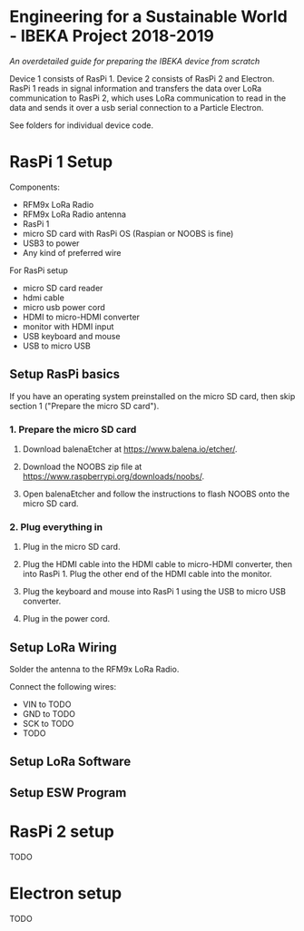 # Engineering for a Sustainable World - IBEKA Project 2018-2019

*An overdetailed guide for preparing the IBEKA device from scratch*

Device 1 consists of RasPi 1. Device 2 consists of RasPi 2 and Electron. RasPi 1 reads in signal information and transfers the data over LoRa communication to RasPi 2, which uses LoRa communication to read in the data and sends it over a usb serial connection to a Particle Electron. 

See folders for individual device code. 

# RasPi 1 Setup

Components: 
- RFM9x LoRa Radio 
- RFM9x LoRa Radio antenna
- RasPi 1
- micro SD card with RasPi OS (Raspian or NOOBS is fine) 
- USB3 to power 
- Any kind of preferred wire 

For RasPi setup
- micro SD card reader 
- hdmi cable
- micro usb power cord 
- HDMI to micro-HDMI converter 
- monitor with HDMI input
- USB keyboard and mouse 
- USB to micro USB

## Setup RasPi basics 

If you have an operating system preinstalled on the micro SD card, then skip section 1 ("Prepare the micro SD card"). 

### 1. Prepare the micro SD card 

1. Download balenaEtcher at https://www.balena.io/etcher/. 

2. Download the NOOBS zip file at https://www.raspberrypi.org/downloads/noobs/. 

3. Open balenaEtcher and follow the instructions to flash NOOBS onto the micro SD card. 

### 2. Plug everything in

1. Plug in the micro SD card. 

2. Plug the HDMI cable into the HDMI cable to micro-HDMI converter, then into RasPi 1. Plug the other end of the HDMI cable into the monitor. 

3. Plug the keyboard and mouse into RasPi 1 using the USB to micro USB converter. 

4. Plug in the power cord. 

## Setup LoRa Wiring

Solder the antenna to the RFM9x LoRa Radio. 

Connect the following wires: 
- VIN to TODO
- GND to TODO
- SCK to TODO
- TODO

## Setup LoRa Software

## Setup ESW Program

# RasPi 2 setup

TODO 

# Electron setup 

TODO
